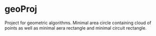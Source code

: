 # geoProj
 Project for geometric algorithms. Minimal area circle containing cloud of points as well as minimal aera rectangle and minimal circuit rectangle.
